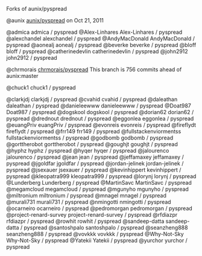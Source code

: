 Forks of aunix/pyspread

@aunix [aunix/pyspread](https://github.com/aunix/pyspread) on Oct 21, 2011

 @admica admica / pyspread
 @Alex-Linhares Alex-Linhares / pyspread
 @alexchandel alexchandel / pyspread
 @AndyMacDonald AndyMacDonald / pyspread
 @aonealj aonealj / pyspread
 @beverke beverke / pyspread
 @bloff bloff / pyspread
 @catherinedevlin catherinedevlin / pyspread
  @john2912 john2912 / pyspread
  
 @chrmorais [chrmorais/pyspread](https://github.com/chrmorais/pyspread)  This branch is 756 commits ahead of aunix:master
 
 @chuck1 chuck1 / pyspread
 
 @clarkjdj clarkjdj / pyspread
 @cvahid cvahid / pyspread
 @daleathan daleathan / pyspread
 @danieleewww danieleewww / pyspread
 @Doat987 Doat987 / pyspread
 @dogskool dogskool / pyspread
 @dorian62 dorian62 / pyspread
 @drednout drednout / pyspread
 @eggonlea eggonlea / pyspread
 @euangPriv euangPriv / pyspread
 @evonreis evonreis / pyspread
 @fireflydt fireflydt / pyspread
 @frr149 frr149 / pyspread
 @fullstackenviormentss fullstackenviormentss / pyspread
 @godbomb godbomb / pyspread
 @gorttherobot gorttherobot / pyspread
 @goughjt goughjt / pyspread
 @hyphz hyphz / pyspread
 @hyqer hyqer / pyspread
 @jalourenco jalourenco / pyspread
 @jean jean / pyspread
 @jeffamaxey jeffamaxey / pyspread
 @jgoldfar jgoldfar / pyspread
 @jordan-jelinek jordan-jelinek / pyspread
 @jsexauer jsexauer / pyspread
 @kevinhippert kevinhippert / pyspread
 @kleopatra999 kleopatra999 / pyspread
 @lorynj lorynj / pyspread
 @Lunderberg Lunderberg / pyspread
 @MartinSavc MartinSavc / pyspread
 @megamcloud megamcloud / pyspread
 @mgunyho mgunyho / pyspread
 @miltronium miltronium / pyspread
 @mnagel mnagel / pyspread
 @murali731 murali731 / pyspread
 @nmingotti nmingotti / pyspread
 @ocarneiro ocarneiro / pyspread
 @pedromorgan pedromorgan / pyspread
 @project-renard-survey project-renard-survey / pyspread
 @rfdiazpr rfdiazpr / pyspread
 @rowhit rowhit / pyspread
 @sandeep-datta sandeep-datta / pyspread
 @santoshpalo santoshpalo / pyspread
 @seanzheng888 seanzheng888 / pyspread
 @vovkkk vovkkk / pyspread
 @Why-Not-Sky Why-Not-Sky / pyspread
 @Yatekii Yatekii / pyspread
 @yurchor yurchor / pyspread
